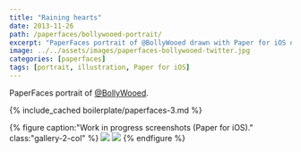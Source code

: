 ```yaml
---
title: "Raining hearts"
date: 2013-11-26
path: /paperfaces/bollywooed-portrait/
excerpt: "PaperFaces portrait of @BollyWooed drawn with Paper for iOS on an iPad."
image: ../../assets/images/paperfaces-bollywooed-twitter.jpg
categories: [paperfaces]
tags: [portrait, illustration, Paper for iOS]
---
```


PaperFaces portrait of [@BollyWooed](https://twitter.com/BollyWooed).

{% include_cached boilerplate/paperfaces-3.md %}

{% figure caption:"Work in progress screenshots (Paper for iOS)." class:"gallery-2-col" %}
[![](../../assets/images/paperfaces-bollywooed-process-1-600.jpg)](../../assets/images/paperfaces-bollywooed-process-1-lg.jpg)
[![](../../assets/images/paperfaces-bollywooed-process-2-600.jpg)](../../assets/images/paperfaces-bollywooed-process-2-lg.jpg)
{% endfigure %}
